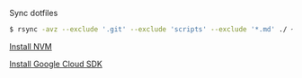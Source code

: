 Sync dotfiles

```bash
$ rsync -avz --exclude '.git' --exclude 'scripts' --exclude '*.md' ./ ~
```

[Install NVM](https://github.com/creationix/nvm)

[Install Google Cloud SDK](https://cloud.google.com/sdk/docs/#install_the_latest_cloud_tools_version_cloudsdk_current_version)
